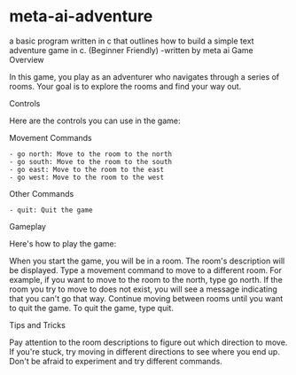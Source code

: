 # meta-ai-adventure
a basic program written in c that outlines how to build a simple text adventure game in c. (Beginner Friendly)  -written by meta ai
Game Overview

In this game, you play as an adventurer who navigates through a series of rooms. Your goal is to explore the rooms and find your way out.

Controls

Here are the controls you can use in the game:

Movement Commands

    - go north: Move to the room to the north
    - go south: Move to the room to the south
    - go east: Move to the room to the east
    - go west: Move to the room to the west
Other Commands

    - quit: Quit the game

Gameplay

Here's how to play the game:

When you start the game, you will be in a room. The room's description will be displayed.
Type a movement command to move to a different room. For example, if you want to move to the room to the north, type go north.
If the room you try to move to does not exist, you will see a message indicating that you can't go that way.
Continue moving between rooms until you want to quit the game.
To quit the game, type quit.


Tips and Tricks

Pay attention to the room descriptions to figure out which direction to move.
If you're stuck, try moving in different directions to see where you end up.
Don't be afraid to experiment and try different commands.
